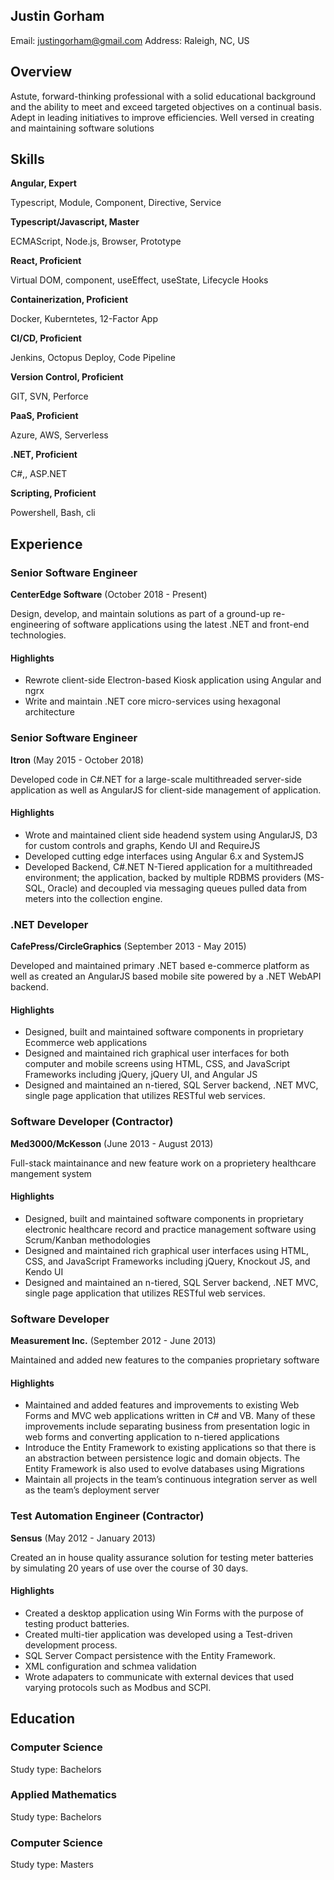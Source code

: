 ## Justin Gorham

Email: [justingorham@gmail.com](mailto:justingorham@gmail.com)
Address: Raleigh, NC, US

## Overview

Astute, forward-thinking professional with a solid educational background and the ability to meet and exceed targeted objectives on a continual basis. Adept in leading initiatives to improve efficiencies. Well versed in creating and maintaining software solutions

## Skills

**Angular, Expert**

Typescript, Module, Component, Directive, Service

**Typescript/Javascript, Master**

ECMAScript, Node.js, Browser, Prototype

**React, Proficient**

Virtual DOM, component, useEffect, useState, Lifecycle Hooks

**Containerization, Proficient**

Docker, Kuberntetes, 12-Factor App

**CI/CD, Proficient**

Jenkins, Octopus Deploy, Code Pipeline

**Version Control, Proficient**

GIT, SVN, Perforce

**PaaS, Proficient**

Azure, AWS, Serverless

**.NET, Proficient**

C#,, ASP.NET

**Scripting, Proficient**

Powershell, Bash, cli

## Experience

### Senior Software Engineer

**CenterEdge Software** (October 2018 - Present)

Design, develop, and maintain solutions as part of a ground-up re-engineering of software applications using the latest .NET and front-end technologies.

#### Highlights

* Rewrote client-side Electron-based Kiosk application using Angular and ngrx
* Write and maintain .NET core micro-services using hexagonal architecture

### Senior Software Engineer

**Itron** (May 2015 - October 2018)

Developed code in C#.NET for a large-scale multithreaded server-side application as well as AngularJS for client-side management of application.

#### Highlights

* Wrote and maintained client side headend system using AngularJS, D3 for custom controls and graphs, Kendo UI and RequireJS
* Developed cutting edge interfaces using Angular 6.x and SystemJS
* Developed Backend, C#.NET N-Tiered application for a multithreaded environment; the application, backed by multiple RDBMS providers (MS-SQL, Oracle) and decoupled via messaging queues pulled data from meters into the collection engine.

### .NET Developer

**CafePress/CircleGraphics** (September 2013 - May 2015)

Developed and maintained primary .NET based e-commerce platform as well as created an AngularJS based mobile site powered by a .NET WebAPI backend.

#### Highlights

* Designed, built and maintained software components in proprietary Ecommerce web applications
* Designed and maintained rich graphical user interfaces for both computer and mobile screens using HTML, CSS, and JavaScript Frameworks including jQuery, jQuery UI, and Angular JS
* Designed and maintained an n-tiered, SQL Server backend, .NET MVC, single page application that utilizes RESTful web services.

### Software Developer (Contractor)

**Med3000/McKesson** (June 2013 - August 2013)

Full-stack maintainance and new feature work on a proprietery healthcare mangement system

#### Highlights

* Designed, built and maintained software components in proprietary electronic healthcare record and practice management software using Scrum/Kanban methodologies
* Designed and maintained rich graphical user interfaces using HTML, CSS, and JavaScript Frameworks including jQuery, Knockout JS, and Kendo UI
* Designed and maintained an n-tiered, SQL Server backend, .NET MVC, single page application that utilizes RESTful web services.

### Software Developer

**Measurement Inc.** (September 2012 - June 2013)

Maintained and added new features to the companies proprietary software

#### Highlights

* Maintained and added features and improvements to existing Web Forms and MVC web applications written in C# and VB. Many of these improvements include separating business from presentation logic in web forms and converting application to n-tiered applications
* Introduce the Entity Framework to existing applications so that there is an abstraction between persistence logic and domain objects. The Entity Framework is also used to evolve databases using Migrations
* Maintain all projects in the team’s continuous integration server as well as the team’s deployment server

### Test Automation Engineer (Contractor)

**Sensus** (May 2012 - January 2013)

Created an in house quality assurance solution for testing meter batteries by simulating 20 years of use over the course of 30 days.

#### Highlights

* Created a desktop application using Win Forms with the purpose of testing product batteries.
* Created multi-tier application was developed using a Test-driven development process.
* SQL Server Compact persistence with the Entity Framework.
* XML configuration and schmea validation
* Wrote adapaters to communicate with external devices that used varying protocols such as Modbus and SCPI.

## Education

### Computer Science

Study type: Bachelors

### Applied Mathematics

Study type: Bachelors

### Computer Science

Study type: Masters


